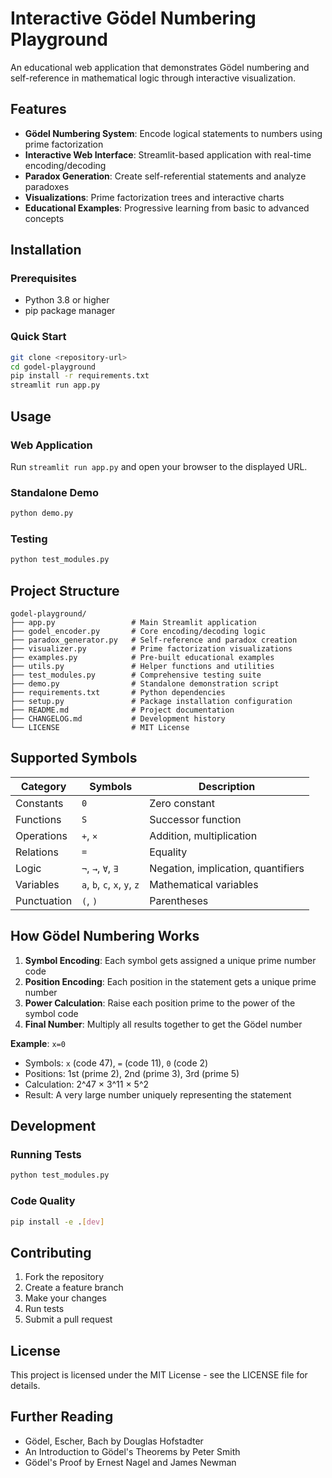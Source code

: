 # Interactive Gödel Numbering Playground

An educational web application that demonstrates Gödel numbering and self-reference in mathematical logic through interactive visualization.

## Features

- **Gödel Numbering System**: Encode logical statements to numbers using prime factorization
- **Interactive Web Interface**: Streamlit-based application with real-time encoding/decoding
- **Paradox Generation**: Create self-referential statements and analyze paradoxes
- **Visualizations**: Prime factorization trees and interactive charts
- **Educational Examples**: Progressive learning from basic to advanced concepts

## Installation

### Prerequisites
- Python 3.8 or higher
- pip package manager

### Quick Start
```bash
git clone <repository-url>
cd godel-playground
pip install -r requirements.txt
streamlit run app.py
```

## Usage

### Web Application
Run `streamlit run app.py` and open your browser to the displayed URL.

### Standalone Demo
```bash
python demo.py
```

### Testing
```bash
python test_modules.py
```

## Project Structure

```
godel-playground/
├── app.py                 # Main Streamlit application
├── godel_encoder.py       # Core encoding/decoding logic
├── paradox_generator.py   # Self-reference and paradox creation
├── visualizer.py          # Prime factorization visualizations
├── examples.py            # Pre-built educational examples
├── utils.py               # Helper functions and utilities
├── test_modules.py        # Comprehensive testing suite
├── demo.py                # Standalone demonstration script
├── requirements.txt       # Python dependencies
├── setup.py               # Package installation configuration
├── README.md              # Project documentation
├── CHANGELOG.md           # Development history
└── LICENSE                # MIT License
```

## Supported Symbols

| Category | Symbols | Description |
|----------|---------|-------------|
| Constants | `0` | Zero constant |
| Functions | `S` | Successor function |
| Operations | `+`, `×` | Addition, multiplication |
| Relations | `=` | Equality |
| Logic | `¬`, `→`, `∀`, `∃` | Negation, implication, quantifiers |
| Variables | `a`, `b`, `c`, `x`, `y`, `z` | Mathematical variables |
| Punctuation | `(`, `)` | Parentheses |

## How Gödel Numbering Works

1. **Symbol Encoding**: Each symbol gets assigned a unique prime number code
2. **Position Encoding**: Each position in the statement gets a unique prime number
3. **Power Calculation**: Raise each position prime to the power of the symbol code
4. **Final Number**: Multiply all results together to get the Gödel number

**Example**: `x=0`
- Symbols: `x` (code 47), `=` (code 11), `0` (code 2)
- Positions: 1st (prime 2), 2nd (prime 3), 3rd (prime 5)
- Calculation: 2^47 × 3^11 × 5^2
- Result: A very large number uniquely representing the statement

## Development

### Running Tests
```bash
python test_modules.py
```

### Code Quality
```bash
pip install -e .[dev]
```

## Contributing

1. Fork the repository
2. Create a feature branch
3. Make your changes
4. Run tests
5. Submit a pull request

## License

This project is licensed under the MIT License - see the LICENSE file for details.

## Further Reading

- Gödel, Escher, Bach by Douglas Hofstadter
- An Introduction to Gödel's Theorems by Peter Smith
- Gödel's Proof by Ernest Nagel and James Newman
